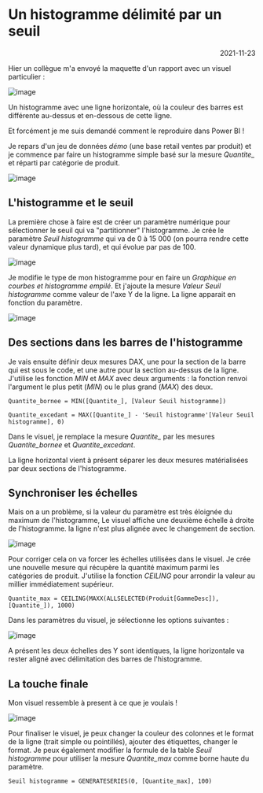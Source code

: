 # Un histogramme délimité par un seuil

<p style="text-align: right;">2021-11-23</p>

Hier un collègue m'a envoyé la maquette d'un rapport avec un visuel particulier : 

![image](/Images/20211123-powerbi-histo-seuil/ex1-maquette.png)

Un histogramme avec une ligne horizontale, où la couleur des barres est différente au-dessus et en-dessous de cette ligne.

Et forcément je me suis demandé comment le reproduire dans Power BI !

Je repars d'un jeu de données *démo* (une base retail ventes par produit) et je commence par faire un histogramme simple basé sur la mesure *Quantite_* et réparti par catégorie de produit.

![image](/Images/20211123-powerbi-histo-seuil/ex1-histo-simple.png)

## L'histogramme et le seuil

La première chose à faire est de créer un paramètre numérique pour sélectionner le seuil qui va "partitionner" l'histogramme.
Je crée le paramètre *Seuil histogramme* qui va de 0 à 15 000 (on pourra rendre cette valeur dynamique plus tard), et qui évolue par pas de 100.

![image](/Images/20211123-powerbi-histo-seuil/ex1-creation-parametre.png)

Je modifie le type de mon histogramme pour en faire un *Graphique en courbes et histogramme empilé*. Et j'ajoute la mesure *Valeur Seuil histogramme* comme valeur de l'axe Y de la ligne. La ligne apparait en fonction du paramètre.

![image](/Images/20211123-powerbi-histo-seuil/ex1-histo-courbe.png)

## Des sections dans les barres de l'histogramme

Je vais ensuite définir deux mesures DAX, une pour la section de la barre qui est sous le code, et une autre pour la section au-dessus de la ligne. J'utilise les fonction *MIN* et *MAX* avec deux  arguments : la fonction renvoi l'argument le plus petit (*MIN*) ou le plus grand (*MAX*) des deux.

```
Quantite_bornee = MIN([Quantite_], [Valeur Seuil histogramme])
```

```
Quantite_excedant = MAX([Quantite_] - 'Seuil histogramme'[Valeur Seuil histogramme], 0)
```

Dans le visuel, je remplace la mesure *Quantite_* par les mesures *Quantite_bornee* et *Quantite_excedant*.

La ligne horizontal vient à présent séparer les deux mesures matérialisées par deux sections de l'histogramme.

## Synchroniser les échelles

Mais on a un problème, si la valeur du paramètre est très éloignée du maximum de l'histogramme, Le visuel affiche une deuxième échelle à droite de l'histogramme. la ligne n'est plus alignée avec le changement de section.

![image](/Images/20211123-powerbi-histo-seuil/ex1-histo-courbe-ligne2-ecart.png)

Pour corriger cela on va forcer les échelles utilisées dans le visuel.
Je crée une nouvelle mesure qui récupère la quantité maximum parmi les catégories de produit. J'utilise la fonction *CEILING* pour arrondir la valeur au millier immédiatement supérieur.

```
Quantite_max = CEILING(MAXX(ALLSELECTED(Produit[GammeDesc]), [Quantite_]), 1000)
```

Dans les paramètres du visuel, je sélectionne les options suivantes : 

![image](/Images/20211123-powerbi-histo-seuil/ex1-synchro_echelles.png)

A présent les deux échelles des Y sont identiques, la ligne horizontale va rester aligné avec délimitation des barres de l'histogramme.

## La touche finale

Mon visuel ressemble à present à ce que je voulais !

![image](/Images/20211123-powerbi-histo-seuil/ex1-histo-courbe-ligne3-demo.gif)

Pour finaliser le visuel, je peux changer la couleur des colonnes et le format de la ligne (trait simple ou pointillés), ajouter des étiquettes, changer le format.
Je peux également modifier la formule de la table *Seuil histogramme* pour utiliser la mesure *Quantite_max* comme borne haute du paramètre.

```
Seuil histogramme = GENERATESERIES(0, [Quantite_max], 100)
```
